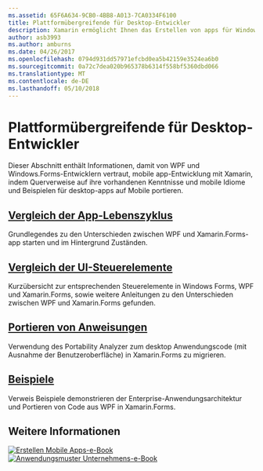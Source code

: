 ```yaml
---
ms.assetid: 65F6A634-9CB0-4BB8-A013-7CA0334F6100
title: Plattformübergreifende für Desktop-Entwickler
description: Xamarin ermöglicht Ihnen das Erstellen von apps für Windows, Android, iOS und Mac mithilfe Ihrer Kenntnisse Windows Forms- oder WPF über.
author: asb3993
ms.author: amburns
ms.date: 04/26/2017
ms.openlocfilehash: 0794d931dd57971efcbd0ea5b42159e3524ea6b0
ms.sourcegitcommit: 0a72c7dea020b965378b6314f558bf5360dbd066
ms.translationtype: MT
ms.contentlocale: de-DE
ms.lasthandoff: 05/10/2018
---
```

# <a name="cross-platform-for-desktop-developers"></a>Plattformübergreifende für Desktop-Entwickler

Dieser Abschnitt enthält Informationen, damit von WPF und Windows.Forms-Entwicklern vertraut, mobile app-Entwicklung mit Xamarin, indem Querverweise auf ihre vorhandenen Kenntnisse und mobile Idiome und Beispielen für desktop-apps auf Mobile portieren.

## <a name="app-lifecycle-comparisonlifecyclemd"></a>[Vergleich der App-Lebenszyklus](lifecycle.md)

Grundlegendes zu den Unterschieden zwischen WPF und Xamarin.Forms-app starten und im Hintergrund Zuständen.

## <a name="ui-controls-comparisoncontrolsindexmd"></a>[Vergleich der UI-Steuerelemente](controls/index.md)

Kurzübersicht zur entsprechenden Steuerelemente in Windows Forms, WPF und Xamarin.Forms, sowie weitere Anleitungen zu den Unterschieden zwischen WPF und Xamarin.Forms gefunden.

## <a name="porting-guidanceportingmd"></a>[Portieren von Anweisungen](porting.md)

Verwendung des Portability Analyzer zum desktop Anwendungscode (mit Ausnahme der Benutzeroberfläche) in Xamarin.Forms zu migrieren.

## <a name="samplessamplesmd"></a>[Beispiele](samples.md)

Verweis Beispiele demonstrieren der Enterprise-Anwendungsarchitektur und Portieren von Code aus WPF in Xamarin.Forms.

## <a name="learn-more"></a>Weitere Informationen

[![Erstellen Mobile Apps-e-Book](images/creating-sml.png)](~/xamarin-forms/creating-mobile-apps-xamarin-forms/index.md) [ ![Anwendungsmuster Unternehmens-e-Book](images/enterprise-sml.png)](~/xamarin-forms/enterprise-application-patterns/index.md)
